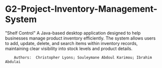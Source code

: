 # G2-Project-Inventory-Management-System
"Shelf Control"
    A Java-based desktop application designed to help businesses manage product inventory efficiently.
        The system allows users to add, update, delete, and search items within inventory records, maintaining clear visibility into stock levels and product details.

        Authors:  Christopher Lyons; Souleymane Abdoul Karimou; Ibrahim Abdulai
